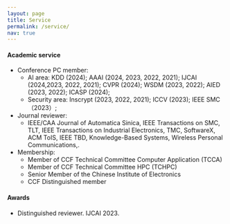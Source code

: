 ```yaml
---
layout: page
title: Service
permalink: /service/
nav: true
---
```


#### Academic service

- Conference PC member: 
  - AI area: KDD (2024); AAAI (2024, 2023, 2022, 2021); IJCAI (2024,2023, 2022, 2021); CVPR (2024); WSDM (2023, 2022); AIED (2023, 2022); ICASP (2024); 
  - Security area: Inscrypt (2023, 2022, 2021); ICCV (2023); IEEE SMC（2023）; 
- Journal reviewer: 
  - IEEE/CAA Journal of Automatica Sinica, IEEE Transactions on SMC, TLT, IEEE Transactions on Industrial Electronics, TMC, SoftwareX, ACM ToIS, IEEE TBD, Knowledge-Based Systems, Wireless Personal Communications,.
- Membership: 
  - Member of CCF Technical Committee Computer Application (TCCA)
  - Member of CCF Technical Committee HPC (TCHPC)
  - Senior Member of the Chinese Institute of Electronics
  - CCF Distinguished member



#### Awards

- Distinguished reviewer. IJCAI 2023.

